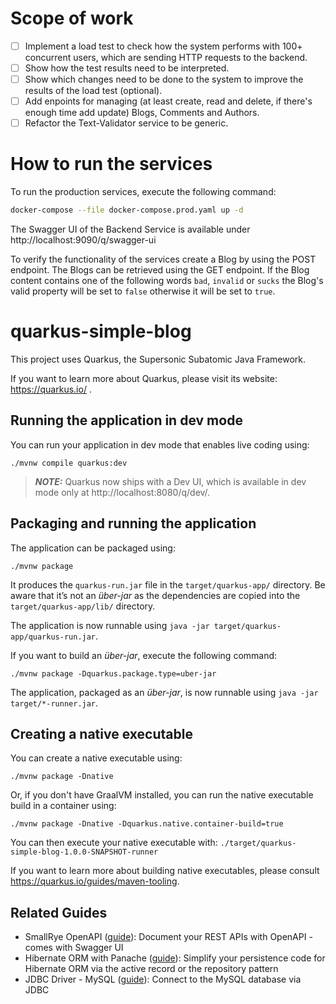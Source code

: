 # Scope of work
- [ ] Implement a load test to check how the system performs with 100+ concurrent users, which are sending HTTP requests to the backend.
- [ ] Show how the test results need to be interpreted.
- [ ] Show which changes need to be done to the system to improve the results of the load test (optional).
- [ ] Add enpoints for managing (at least create, read and delete, if there's enough time add update) Blogs, Comments and Authors.
- [ ] Refactor the Text-Validator service to be generic.

# How to run the services
To run the production services, execute the following command:
```bash
docker-compose --file docker-compose.prod.yaml up -d
```

The Swagger UI of the Backend Service is available under http://localhost:9090/q/swagger-ui

To verify the functionality of the services create a Blog by using the POST endpoint.
The Blogs can be retrieved using the GET endpoint.
If the Blog content contains one of the following words `bad`, `invalid` or `sucks` the Blog's valid property will be set to `false`
otherwise it will be set to `true`.

# quarkus-simple-blog

This project uses Quarkus, the Supersonic Subatomic Java Framework.

If you want to learn more about Quarkus, please visit its website: https://quarkus.io/ .

## Running the application in dev mode

You can run your application in dev mode that enables live coding using:
```shell script
./mvnw compile quarkus:dev
```

> **_NOTE:_**  Quarkus now ships with a Dev UI, which is available in dev mode only at http://localhost:8080/q/dev/.

## Packaging and running the application

The application can be packaged using:
```shell script
./mvnw package
```
It produces the `quarkus-run.jar` file in the `target/quarkus-app/` directory.
Be aware that it’s not an _über-jar_ as the dependencies are copied into the `target/quarkus-app/lib/` directory.

The application is now runnable using `java -jar target/quarkus-app/quarkus-run.jar`.

If you want to build an _über-jar_, execute the following command:
```shell script
./mvnw package -Dquarkus.package.type=uber-jar
```

The application, packaged as an _über-jar_, is now runnable using `java -jar target/*-runner.jar`.

## Creating a native executable

You can create a native executable using: 
```shell script
./mvnw package -Dnative
```

Or, if you don't have GraalVM installed, you can run the native executable build in a container using: 
```shell script
./mvnw package -Dnative -Dquarkus.native.container-build=true
```

You can then execute your native executable with: `./target/quarkus-simple-blog-1.0.0-SNAPSHOT-runner`

If you want to learn more about building native executables, please consult https://quarkus.io/guides/maven-tooling.

## Related Guides

- SmallRye OpenAPI ([guide](https://quarkus.io/guides/openapi-swaggerui)): Document your REST APIs with OpenAPI - comes with Swagger UI
- Hibernate ORM with Panache ([guide](https://quarkus.io/guides/hibernate-orm-panache)): Simplify your persistence code for Hibernate ORM via the active record or the repository pattern
- JDBC Driver - MySQL ([guide](https://quarkus.io/guides/datasource)): Connect to the MySQL database via JDBC
